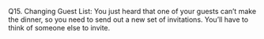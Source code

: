 Q15. Changing Guest List: You just heard that one of your guests can’t make the dinner, so you need to send out a new set of invitations. You’ll have to think of someone else to invite.